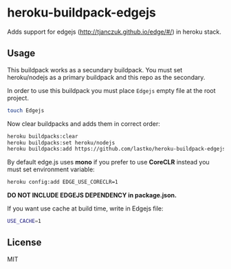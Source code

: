 # heroku-buildpack-edgejs

Adds support for edgejs (http://tjanczuk.github.io/edge/#/) in heroku stack.

## Usage

This buildpack works as a secundary buildpack. You must set heroku/nodejs as a primary buildpack and this repo as the secondary.

In order to use this buildpack you must place `Edgejs` empty file at the root project.

```bash
touch Edgejs
```
Now clear buildpacks and adds them in correct order:

```bash
heroku buildpacks:clear
heroku buildpacks:set heroku/nodejs
heroku buildpacks:add https://github.com/lastko/heroku-buildpack-edgejs
```

By default edge.js uses **mono** if you prefer to use **CoreCLR** instead you must set environment variable:

```bash
heroku config:add EDGE_USE_CORECLR=1
```

**DO NOT INCLUDE EDGEJS DEPENDENCY in package.json.**

If you want use cache at build time, write in Edgejs file:

```bash
USE_CACHE=1
```

## License

MIT
